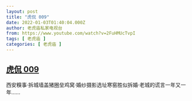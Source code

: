 ```yaml
---
layout: post
title: "虎侃 009"
date: 2022-01-03T01:40:04.000Z
author: 老虎庙私家电视台
from: https://www.youtube.com/watch?v=2FuHMUcTvpI
tags: [ 老虎庙 ]
categories: [ 老虎庙 ]
---
```

<!--1641174004000-->
[虎侃 009](https://www.youtube.com/watch?v=2FuHMUcTvpI)
------

<div>
西安糗事·拆城墙盖猪圈垒鸡窝·婚纱摄影选址寒窑胜似拆婚·老城的谎言一年又一年……
</div>
